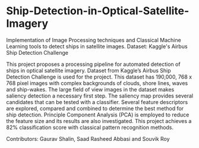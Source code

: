 # Ship-Detection-in-Optical-Satellite-Imagery
Implementation of Image Processing techniques and Classical Machine Learning tools to detect ships in satellite images. Dataset: Kaggle's Airbus Ship Detection Challenge

This project proposes a processing pipeline for
automated detection of ships in optical satellite imagery. Dataset
from Kaggle’s Airbus Ship Detection Challenge is used for
the project. This dataset has 190,000, 768 x 768 pixel images
with complex backgrounds of clouds, shore lines, waves and
ship-wakes. The large field of view images in the dataset
makes saliency detection a necessary first step. The saliency
map provides several candidates that can be tested with a
classifier. Several feature descriptors are explored, compared
and combined to determine the best method for ship detection.
Principle Component Analysis (PCA) is employed to reduce
the feature size and its results are also investigated. This
project achieves a 82% classification score with classical pattern
recognition methods.

Contributors: Gaurav Shalin, Saad Rasheed Abbasi and Souvik Roy
